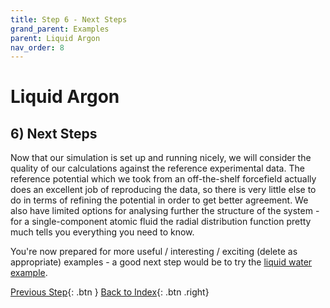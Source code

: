 ```yaml
---
title: Step 6 - Next Steps
grand_parent: Examples
parent: Liquid Argon
nav_order: 8
---
```

# Liquid Argon

## 6) Next Steps

Now that our simulation is set up and running nicely, we will consider the quality of our calculations against the reference experimental data. The reference potential which we took from an off-the-shelf forcefield actually does an excellent job of reproducing the data, so there is very little else to do in terms of refining the potential in order to get better agreement. We also have limited options for analysing further the structure of the system - for a single-component atomic fluid the radial distribution function pretty much tells you everything you need to know.

You're now prepared for more useful / interesting / exciting (delete as appropriate) examples - a good next step would be to try the [liquid water example](/examples/water/index.md).

[Previous Step](step5.md){: .btn }      [Back to Index](index.md){: .btn .right}
